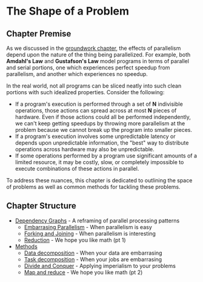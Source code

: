 # The Shape of a Problem

## Chapter Premise

As we discussed in the [groundwork chapter](../intro/laws.md), the effects of parallelism depend upon the nature of the thing being parallelized.
For example, both **Amdahl's Law** and **Gustafson's Law** model programs in terms of parallel and serial portions, one which experiences perfect speedup from parallelism, and another which experiences no speedup.

In the real world, not all programs can be sliced neatly into such clean portions with such idealized properties. Consider the following:

- If a program's execution is performed through a set of **N** indivisible operations, those actions can spread across at most **N** pieces of hardware. Even if those actions could all be performed independently, we can't keep getting speedups by throwing more parallelism at the problem because we cannot break up the program into smaller pieces.
- If a program's execution involves some unpredictable latency or depends upon unpredictable information, the "best" way to distribute operations across hardware may also be unpredictable.
- If some operations performed by a program use significant amounts of a limited resource, it may be costly, slow, or completely impossible to execute combinations of these actions in parallel.


To address these nuances, this chapter is dedicated to outlining the space of problems as well as common methods for tackling these problems.


## Chapter Structure

- [Dependency Graphs](./shape/graphs.md) - A reframing of parallel processing patterns
    - [Embarrasing Parallelism](./shape/embarassing.md) - When parallelism is easy
    - [Forking and Joining](./shape/fork_and_join.md) - When parallelism is interesting
    - [Reduction](./shape/reduction.md) - We hope you like math (pt 1)
- [Methods](./shape/methods.md)
    - [Data decomposition](./shape/data_decomp.md) - When your data are embarrasing
    - [Task decomposition](./shape/task_decomp.md) - When your jobs are embarrasing
    - [Divide and Conquer](./shape/divide_and_conquer.md) - Applying imperialism to your problems
    - [Map and reduce](./shape/map_and_reduce.md) - We hope you like math (pt 2)
